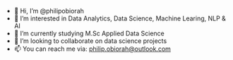 - 👋 Hi, I’m @philipobiorah
- 👀 I’m interested in Data Analytics, Data Science, Machine Learing, NLP & AI
- 🌱 I’m currently studying M.Sc Applied Data Science 
- 💞️ I’m looking to collaborate on data science projects
- 📫 You can reach me via: philip.obiorah@outlook.com
<!---
philipobiorah/philipobiorah is a ✨ special ✨ repository because its `README.md` (this file) appears on your GitHub profile.
You can click the Preview link to take a look at your changes.
--->
